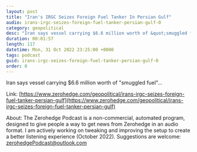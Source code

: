 ```yaml
---
layout: post
title: "Iran's IRGC Seizes Foreign Fuel Tanker In Persian Gulf"
audio: irans-irgc-seizes-foreign-fuel-tanker-persian-gulf-0
category: geopolitical
desc: "Iran says vessel carrying $6.6 million worth of &quot;smuggled fuel&quot;..."
duration: 00:01:57
length: 117
datetime: Mon, 31 Oct 2022 23:25:00 +0000
tags: podcast
guid: irans-irgc-seizes-foreign-fuel-tanker-persian-gulf-0
order: 0
---
```

Iran says vessel carrying $6.6 million worth of &quot;smuggled fuel&quot;...

Link: [https://www.zerohedge.com/geopolitical/irans-irgc-seizes-foreign-fuel-tanker-persian-gulf](https://www.zerohedge.com/geopolitical/irans-irgc-seizes-foreign-fuel-tanker-persian-gulf)

About: The Zerohedge Podcast is a non-commercial, automated program, designed to give people a way to get news from Zerohedge in an audio format.  I am actively working on tweaking and improving the setup to create a better listening experience (October 2022).  Suggestions are welcome: [zerohedgePodcast@outlook.com](mailto:zerohedgePodcast@outlook.com)